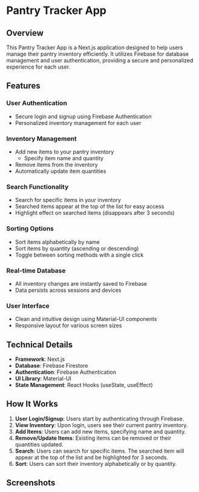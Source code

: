 # Pantry Tracker App

## Overview
This Pantry Tracker App is a Next.js application designed to help users manage their pantry inventory efficiently. It utilizes Firebase for database management and user authentication, providing a secure and personalized experience for each user.

## Features

### User Authentication
- Secure login and signup using Firebase Authentication
- Personalized inventory management for each user

### Inventory Management
- Add new items to your pantry inventory
  - Specify item name and quantity
- Remove items from the inventory
- Automatically update item quantities

### Search Functionality
- Search for specific items in your inventory
- Searched items appear at the top of the list for easy access
- Highlight effect on searched items (disappears after 3 seconds)

### Sorting Options
- Sort items alphabetically by name
- Sort items by quantity (ascending or descending)
- Toggle between sorting methods with a single click

### Real-time Database
- All inventory changes are instantly saved to Firebase
- Data persists across sessions and devices

### User Interface
- Clean and intuitive design using Material-UI components
- Responsive layout for various screen sizes

## Technical Details

- **Framework**: Next.js
- **Database**: Firebase Firestore
- **Authentication**: Firebase Authentication
- **UI Library**: Material-UI
- **State Management**: React Hooks (useState, useEffect)

## How It Works

1. **User Login/Signup**: Users start by authenticating through Firebase.
2. **View Inventory**: Upon login, users see their current pantry inventory.
3. **Add Items**: Users can add new items, specifying name and quantity.
4. **Remove/Update Items**: Existing items can be removed or their quantities updated.
5. **Search**: Users can search for specific items. The searched item will appear at the top of the list and be highlighted for 3 seconds.
6. **Sort**: Users can sort their inventory alphabetically or by quantity.

## Screenshots

